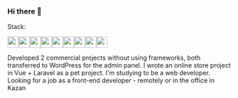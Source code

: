 ### Hi there 👋

Stack:
<div class="stack" style="display: flex; align-items: center;">
    <img src="https://cdn.jsdelivr.net/gh/devicons/devicon@latest/icons/vuejs/vuejs-original.svg" width="25px"/>
    <img src="https://cdn.jsdelivr.net/gh/devicons/devicon@latest/icons/laravel/laravel-original.svg" width="25px" />   
            <img src="https://cdn.jsdelivr.net/gh/devicons/devicon@latest/icons/html5/html5-original.svg"  width="25px" />        
            <img src="https://cdn.jsdelivr.net/gh/devicons/devicon@latest/icons/css3/css3-original.svg"  width="25px"/>       
            <img src="https://cdn.jsdelivr.net/gh/devicons/devicon@latest/icons/sass/sass-original.svg"  width="25px"/>       
            <img src="https://cdn.jsdelivr.net/gh/devicons/devicon@latest/icons/figma/figma-original.svg"  width="25px"/>     
            <img src="https://cdn.jsdelivr.net/gh/devicons/devicon@latest/icons/mysql/mysql-original.svg"  width="25px"/> 
            <img src="https://cdn.jsdelivr.net/gh/devicons/devicon@latest/icons/php/php-original.svg"  width="25px"/>
            <img src="https://cdn.jsdelivr.net/gh/devicons/devicon@latest/icons/javascript/javascript-original.svg"  width="25px"/>
</div>

Developed 2 commercial projects without using frameworks, both transferred to WordPress for the admin panel.
I wrote an online store project in Vue + Laravel as a pet project.
I'm studying to be a web developer.
Looking for a job as a front-end developer - remotely or in the office in Kazan
